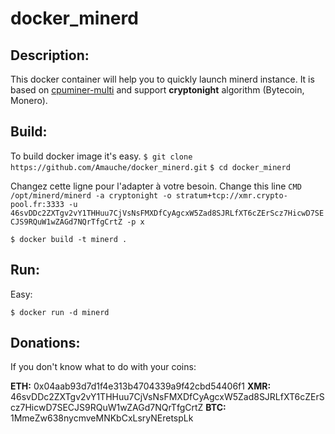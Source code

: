 # docker_minerd

## Description:

This docker container will help you to quickly launch minerd instance.
It is based on [cpuminer-multi](https://github.com/wolf9466/cpuminer-multi) and support **cryptonight** algorithm (Bytecoin, Monero).  

## Build:

To build docker image it's easy.
``$ git clone https://github.com/Amauche/docker_minerd.git``
``$ cd docker_minerd``

Changez cette ligne pour l'adapter à votre besoin.
Change this line
``CMD /opt/minerd/minerd -a cryptonight -o stratum+tcp://xmr.crypto-pool.fr:3333 -u 46svDDc2ZXTgv2vY1THHuu7CjVsNsFMXDfCyAgcxW5Zad8SJRLfXT6cZErScz7HicwD7SECJS9RQuW1wZAGd7NQrTfgCrtZ -p x``


``$ docker build -t minerd .``

## Run:
Easy:

``$ docker run -d minerd``

## Donations:

If you don't know what to do with your coins:

**ETH:** 0x04aab93d7d1f4e313b4704339a9f42cbd54406f1
**XMR:** 46svDDc2ZXTgv2vY1THHuu7CjVsNsFMXDfCyAgcxW5Zad8SJRLfXT6cZErScz7HicwD7SECJS9RQuW1wZAGd7NQrTfgCrtZ
**BTC:** 1MmeZw638nycmveMNKbCxLsryNEretspLk
